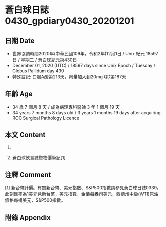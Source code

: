 [_metadata_:encoding]: - "utf-8"
[_metadata_:language]: - "zh-Hant-TW"
[_metadata_:fileformat]: - "markdown"
[_metadata_:MIME_type]: - "text/plain"
[_metadata_:markdown_version]: - "commonmark version 0.29"
[_metadata_:markdown_spec]: - "https://spec.commonmark.org/0.29/"

# 蒼白球日誌0430_gpdiary0430_20201201 #

## 日期 Date ##

* 世界協調時間2020年(中華民國109年，令和2年)12月1日 / Unix 紀元 18597 日 / 星期二 / 蒼白球紀元第430日
* December 01, 2020 (UTC) / 18597 days since Unix Epoch / Tuesday / Globus Pallidum day 430
* 特殊註記: 口服A酸第213天，劑量加大到20mg QD第187天

## 年齡 Age ##

* 34 歲 7 個月 8 天 / 成為病理專科醫師 3 年 1 個月 19 天
* 34 years 7 months 8 days old / 3 years 1 months 19 days after acquiring ROC Surgical Pathology Licence

## 本文 Content ##

1. 

    
2. 蒼白球飲食誌暨物價筆記[1]

    

## 注釋 Comment ##

[1] 新台幣計價。有關新台幣、美元指數、S&P500指數請參見蒼白球日誌0339。此刻匯率為1美元兌新台幣，美元指數，金價每盎司美元，西德州中級(WTI)原油價格每桶美元，S&P500指數。



## 附錄 Appendix ##

